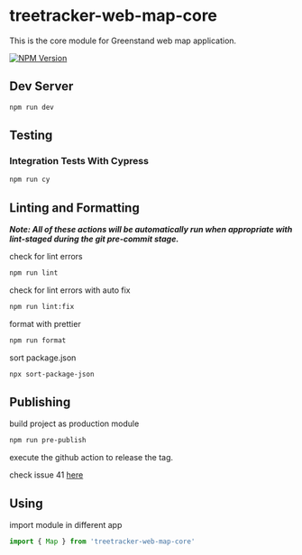 # treetracker-web-map-core

This is the core module for Greenstand web map application.

[![NPM Version][npm-image]][npm-url]

## Dev Server

```sh
npm run dev
```

## Testing

### Integration Tests With Cypress

```sh
npm run cy
```

## Linting and Formatting

**_Note: All of these actions will be automatically run when appropriate with lint-staged during the git pre-commit stage._**

check for lint errors

```sh
npm run lint
```

check for lint errors with auto fix

```sh
npm run lint:fix
```

format with prettier

```sh
npm run format
```

sort package.json

```sh
npx sort-package-json
```

## Publishing

build project as production module

```sh
npm run pre-publish
```

execute the github action to release the tag.

check issue 41 [here](https://github.com/Greenstand/treetracker-web-map-core/issues/41)

## Using

import module in different app

```js
import { Map } from 'treetracker-web-map-core'
```


[npm-image]: https://img.shields.io/npm/v/treetracker-web-map-core.svg
[npm-url]: https://npmjs.org/package/treetracker-web-map-core
